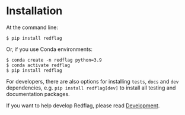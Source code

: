 # Installation

At the command line:

    $ pip install redflag

Or, if you use Conda environments:

    $ conda create -n redflag python=3.9
    $ conda activate redflag
    $ pip install redflag

For developers, there are also options for installing `tests`, `docs` and `dev` dependencies, e.g. `pip install redflag[dev]` to install all testing and documentation packages.

If you want to help develop Redflag, please read [Development](development.md).
